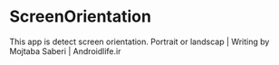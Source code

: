 # ScreenOrientation
This app is detect screen orientation. Portrait or landscap | Writing by Mojtaba Saberi | Androidlife.ir
